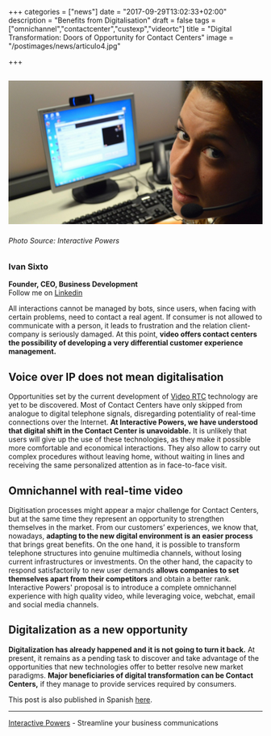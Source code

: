 +++
categories = ["news"]
date = "2017-09-29T13:02:33+02:00"
description = "Benefits from Digitalisation"
draft = false
tags = ["omnichannel","contactcenter","custexp","videortc"]
title = "Digital Transformation: Doors of Opportunity for Contact Centers"
image = "/postimages/news/articulo4.jpg"

+++

![article4](/postimages/news/articulo4.jpg)
------------
###### Photo Source: Interactive Powers

###	Ivan Sixto  
**Founder, CEO, Business Development**  
Follow me on [Linkedin](https://www.linkedin.com/in/isixto/)

All interactions cannot be managed by bots, since users, when facing with certain problems, need to contact a real agent. If consumer is not allowed to communicate with a person, it leads to frustration and the relation client-company is seriously damaged. At this point, **video offers contact centers the possibility of developing a very differential customer experience management.**


## Voice over IP does not mean digitalisation

Opportunities set by the current development of [Video RTC](http://blog.ivrpowers.com/post/products/video-rtc/) technology are yet to be discovered. Most of Contact Centers have only skipped from analogue to digital telephone signals, disregarding potentiality of real-time connections over the Internet. **At Interactive Powers, we have understood that digital shift in the Contact Center is unavoidable.** It is unlikely that users will give up the use of these technologies, as they make it possible more comfortable and economical interactions. They also allow to carry out complex procedures without leaving home, without waiting in lines and receiving the same personalized attention as in face-to-face visit.


## Omnichannel with real-time video

Digitisation processes might appear a major challenge for Contact Centers, but at the same time they represent an opportunity to strengthen themselves in the market. From our customers’ experiences, we know that, nowadays, **adapting to the new digital environment is an easier process** that brings great benefits. On the one hand, it is possible to transform telephone structures into genuine multimedia channels, without losing current infrastructures or investments. On the other hand, the capacity to respond satisfactorily to new user demands **allows companies to set themselves apart from their competitors** and obtain a better rank. Interactive Powers' proposal is to introduce a complete omnichannel experience with high quality video, while leveraging voice, webchat, email and social media channels.


## Digitalization as a new opportunity

**Digitalization has already happened and it is not going to turn it back.** At present, it remains as a pending task to discover and take advantage of the opportunities that new technologies offer to better resolve new market paradigms. **Major beneficiaries of digital transformation can be Contact Centers,** if they manage to provide services required by consumers.



This post is also published in Spanish [here](https://www.linkedin.com/pulse/transformaci%C3%B3n-digital-una-ventana-de-oportunidades-para-iv%C3%A1n-sixto?trk=mp-reader-card).

---
[Interactive Powers](http://www.ivrpowers.com/) - Streamline your business communications

